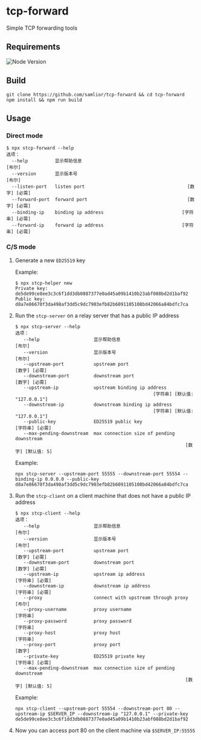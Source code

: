 # tcp-forward

Simple TCP forwarding tools

## Requirements

![Node Version](https://img.shields.io/badge/node-%e2%89%a519.0.0-blue)

## Build

```
git clone https://github.com/samlior/tcp-forward && cd tcp-forward
npm install && npm run build
```

## Usage

### Direct mode

```
$ npx stcp-forward --help
选项：
  --help          显示帮助信息                                            [布尔]
  --version       显示版本号                                              [布尔]
  --listen-port   listen port                                      [数字] [必需]
  --forward-port  forward port                                     [数字] [必需]
  --binding-ip    binding ip address                             [字符串] [必需]
  --forward-ip    forward ip address                             [字符串] [必需]
```

### C/S mode

1. Generate a new `ED25519` key

   Example:

   ```
   $ npx stcp-helper new
   Private key: de5de99ce8ee3c3c6f1dd3db0887377e0ad45a09b1410b23abf088bd2d1baf92
   Public key: d8a7e86670f3da498af3dd5c9dc7903efb82b6091105108bd42066a84bdfc7ca
   ```

2. Run the `stcp-server` on a relay server that has a public IP address

   ```
   $ npx stcp-server --help
   选项：
      --help                    显示帮助信息                                  [布尔]
      --version                 显示版本号                                    [布尔]
      --upstream-port           upstream port                          [数字] [必需]
      --downstream-port         downstream port                        [数字] [必需]
      --upstream-ip             upstream binding ip address
                                                      [字符串] [默认值: "127.0.0.1"]
      --downstream-ip           downstream binding ip address
                                                      [字符串] [默认值: "127.0.0.1"]
      --public-key              ED25519 public key                   [字符串] [必需]
      --max-pending-downstream  max connection size of pending downstream
                                                                  [数字] [默认值: 5]
   ```

   Example:

   ```
   npx stcp-server --upstream-port 55555 --downstream-port 55554 --binding-ip 0.0.0.0 --public-key d8a7e86670f3da498af3dd5c9dc7903efb82b6091105108bd42066a84bdfc7ca
   ```

3. Run the `stcp-client` on a client machine that does not have a public IP address

   ```
   $ npx stcp-client --help
   选项：
      --help                    显示帮助信息                                  [布尔]
      --version                 显示版本号                                    [布尔]
      --upstream-port           upstream port                          [数字] [必需]
      --downstream-port         downstream port                        [数字] [必需]
      --upstream-ip             upstream ip address                  [字符串] [必需]
      --downstream-ip           downstream ip address                [字符串] [必需]
      --proxy                   connect with upstream through proxy           [布尔]
      --proxy-username          proxy username                              [字符串]
      --proxy-password          proxy password                              [字符串]
      --proxy-host              proxy host                                  [字符串]
      --proxy-port              proxy port                                    [数字]
      --private-key             ED25519 private key                  [字符串] [必需]
      --max-pending-downstream  max connection size of pending downstream
                                                                  [数字] [默认值: 5]
   ```

   Example:

   ```
   npx stcp-client --upstream-port 55554 --downstream-port 80 --upstream-ip $SERVER_IP --downstream-ip "127.0.0.1" --private-key de5de99ce8ee3c3c6f1dd3db0887377e0ad45a09b1410b23abf088bd2d1baf92
   ```

4. Now you can access port 80 on the client machine via `$SERVER_IP:55555`
